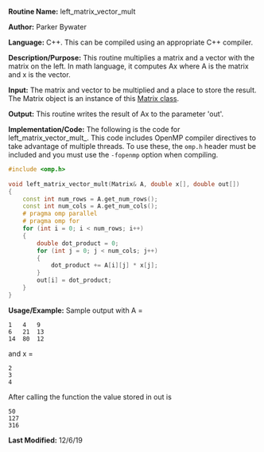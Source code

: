**Routine Name:** left\_matrix\_vector\_mult

**Author:** Parker Bywater

**Language:** C++. This can be compiled using an appropriate C++ compiler. 

**Description/Purpose:** This routine multiplies a matrix and a vector with the matrix on the left.
In math language, it computes Ax where A is the matrix and x is the vector. 

**Input:** The matrix and vector to be multiplied and a place to store the result. The Matrix object is an instance of this [Matrix class](../src/Matrix.cpp).
 
**Output:** This routine writes the result of Ax to the parameter 'out'.  

**Implementation/Code:** The following is the code for left\_matrix\_vector\_mult\_. This code includes OpenMP compiler directives to take advantage of multiple threads. To use these, the `omp.h` header
must be included and you must use the `-fopenmp` option when compiling.   

```C++
#include <omp.h>
 
void left_matrix_vector_mult(Matrix& A, double x[], double out[])
{ 
    const int num_rows = A.get_num_rows(); 
    const int num_cols = A.get_num_cols(); 
    # pragma omp parallel 
    # pragma omp for
    for (int i = 0; i < num_rows; i++)
    {
        double dot_product = 0; 
        for (int j = 0; j < num_cols; j++)
        {
            dot_product += A[i][j] * x[j];
        }
        out[i] = dot_product; 
    }    
}
```

**Usage/Example:** Sample output with A =   

    1   4   9
    6   21  13
    14  80  12

and x = 
    
    2
    3 
    4

After calling the function the value stored in out is  
    
    50
    127
    316

**Last Modified:** 12/6/19 

